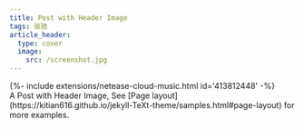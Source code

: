 ```yaml
---
title: Post with Header Image
tags: 张驰
article_header:
  type: cover
  image:
    src: /screenshot.jpg
---
```

<div>{%- include extensions/netease-cloud-music.html id='413812448' -%}</div>
A Post with Header Image, See [Page layout](https://kitian616.github.io/jekyll-TeXt-theme/samples.html#page-layout) for more examples.

<!--more-->
